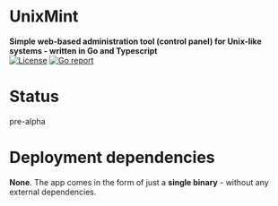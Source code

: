 # UnixMint
**Simple web-based administration tool (control panel) for Unix-like systems - written in Go and Typescript**  
[![License](https://img.shields.io/github/license/evdnx/unixmint)](https://github.com/evdnx/unixmint/blob/main/LICENSE)
[![Go report](https://goreportcard.com/badge/github.com/evdnx/unixmint)](https://goreportcard.com/report/github.com/evdnx/unixmint)

# Status
pre-alpha

# Deployment dependencies
**None**. The app comes in the form of just a **single binary** - without any external dependencies.
